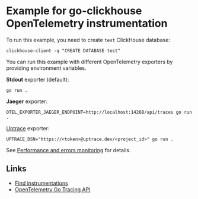 # Example for go-clickhouse OpenTelemetry instrumentation

To run this example, you need to create `test` ClickHouse database:

```shell
clickhouse-client -q "CREATE DATABASE test"
```

You can run this example with different OpenTelemetry exporters by providing environment variables.

**Stdout** exporter (default):

```shell
go run .
```

**Jaeger** exporter:

```shell
OTEL_EXPORTER_JAEGER_ENDPOINT=http://localhost:14268/api/traces go run .
```

[Uptrace](https://github.com/uptrace/uptrace) exporter:

```shell
UPTRACE_DSN="https://<token>@uptrace.dev/<project_id>" go run .
```

See
[Performance and errors monitoring](https://clickhouse.uptrace.dev/guide/clickhouse-monitoring-performance.html)
for details.

## Links

- [Find instrumentations](https://opentelemetry.uptrace.dev/instrumentations/?lang=go)
- [OpenTelemetry Go Tracing API](https://opentelemetry.uptrace.dev/guide/go-tracing.html)
